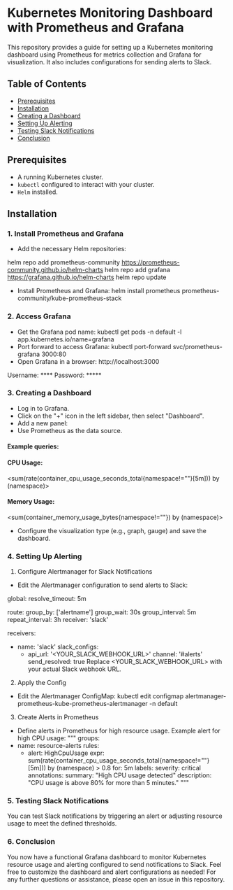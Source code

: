 
# Kubernetes Monitoring Dashboard with Prometheus and Grafana

This repository provides a guide for setting up a Kubernetes monitoring dashboard using Prometheus for metrics collection and Grafana for visualization. It also includes configurations for sending alerts to Slack.

## Table of Contents

- [Prerequisites](#prerequisites)
- [Installation](#installation)
- [Creating a Dashboard](#creating-a-dashboard)
- [Setting Up Alerting](#setting-up-alerting)
- [Testing Slack Notifications](#testing-slack-notifications)
- [Conclusion](#conclusion)

## Prerequisites

- A running Kubernetes cluster.
- `kubectl` configured to interact with your cluster.
- `Helm` installed.

## Installation

### 1. Install Prometheus and Grafana

- Add the necessary Helm repositories:

helm repo add prometheus-community https://prometheus-community.github.io/helm-charts
helm repo add grafana https://grafana.github.io/helm-charts
helm repo update

- Install Prometheus and Grafana: helm install prometheus prometheus-community/kube-prometheus-stack

### 2. Access Grafana 
- Get the Grafana pod name: kubectl get pods -n default -l app.kubernetes.io/name=grafana
- Port forward to access Grafana: kubectl port-forward svc/prometheus-grafana 3000:80
- Open Grafana in a browser: http://localhost:3000

Username: ****
Password: *****

### 3. Creating a Dashboard
- Log in to Grafana.
- Click on the "+" icon in the left sidebar, then select "Dashboard".
- Add a new panel:
- Use Prometheus as the data source.
#### Example queries:

#### CPU Usage:
<sum(rate(container_cpu_usage_seconds_total{namespace!=""}[5m])) by (namespace)>

#### Memory Usage:
<sum(container_memory_usage_bytes{namespace!=""}) by (namespace)>

- Configure the visualization type (e.g., graph, gauge) and save the dashboard.

### 4. Setting Up Alerting

1. Configure Alertmanager for Slack Notifications
- Edit the Alertmanager configuration to send alerts to Slack:

global:
  resolve_timeout: 5m

route:
  group_by: ['alertname']
  group_wait: 30s
  group_interval: 5m
  repeat_interval: 3h
  receiver: 'slack'

receivers:
- name: 'slack'
  slack_configs:
  - api_url: '<YOUR_SLACK_WEBHOOK_URL>'
    channel: '#alerts'
    send_resolved: true
Replace <YOUR_SLACK_WEBHOOK_URL> with your actual Slack webhook URL.

2. Apply the Config
- Edit the Alertmanager ConfigMap: kubectl edit configmap alertmanager-prometheus-kube-prometheus-alertmanager -n default

3. Create Alerts in Prometheus
- Define alerts in Prometheus for high resource usage. Example alert for high CPU usage:
"""
groups:
- name: resource-alerts
  rules:
  - alert: HighCpuUsage
    expr: sum(rate(container_cpu_usage_seconds_total{namespace!=""}[5m])) by (namespace) > 0.8
    for: 5m
    labels:
      severity: critical
    annotations:
      summary: "High CPU usage detected"
      description: "CPU usage is above 80% for more than 5 minutes."
"""
### 5. Testing Slack Notifications
You can test Slack notifications by triggering an alert or adjusting resource usage to meet the defined thresholds.

### 6. Conclusion
You now have a functional Grafana dashboard to monitor Kubernetes resource usage and alerting configured to send notifications to Slack. Feel free to customize the dashboard and alert configurations as needed!
For any further questions or assistance, please open an issue in this repository.




